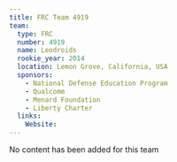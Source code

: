 ```yaml
---
title: FRC Team 4919
team:
  type: FRC
  number: 4919
  name: Leodroids
  rookie_year: 2014
  location: Lemon Grove, California, USA
  sponsors:
    - National Defense Education Program
    - Qualcomm
    - Menard Foundation
    - Liberty Charter
  links:
    Website: 
---
```

No content has been added for this team